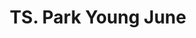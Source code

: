 ---
title: "TS. Park Young June"
draft: false


# page title background image
bg_image: "images/backgrounds/page-title.jpg"
# meta description
description : ""
# teacher portrait
image: "images/team/AdvisoryBoard/park.png"
# course
course: ""

# biography
bio: ""
# interest
# interest: [""]

# type
type: "teacher"

weight: 2
---